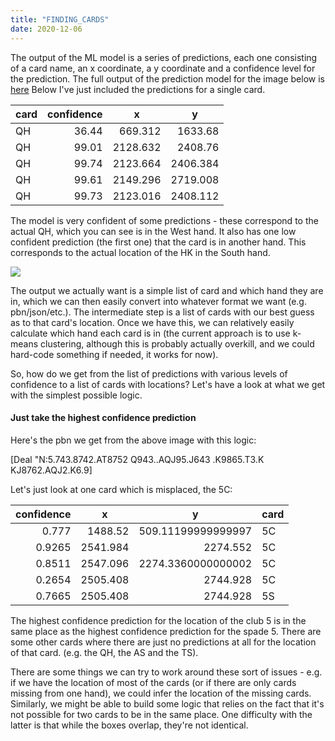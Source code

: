 ```yaml
---
title: "FINDING_CARDS"
date: 2020-12-06
---
```


The output of the ML model is a series of predictions, each one consisting of a card name, an x coordinate, a y coordinate and a confidence level for the prediction. The full output of the prediction model for the image below is [here](/ocr/all_predictions_2.csv) Below I've just included the predictions for a single card. 

<table class="table table-bordered table-hover table-condensed">
<thead><tr><th title="Field #1">card</th>
<th title="Field #2">confidence</th>
<th title="Field #3">x</th>
<th title="Field #4">y</th>
</tr></thead>
<tbody><tr>
<td>QH</td>
<td align="right">36.44</td>
<td align="right">669.312</td>
<td align="right">1633.68</td>
</tr>
<tr>
<td>QH</td>
<td align="right">99.01</td>
<td align="right">2128.632</td>
<td align="right">2408.76</td>
</tr>
<tr>
<td>QH</td>
<td align="right">99.74</td>
<td align="right">2123.664</td>
<td align="right">2406.384</td>
</tr>
<tr>
<td>QH</td>
<td align="right">99.61</td>
<td align="right">2149.296</td>
<td align="right">2719.008</td>
</tr>
<tr>
<td>QH</td>
<td align="right">99.73</td>
<td align="right">2123.016</td>
<td align="right">2408.112</td>
</tr>
</tbody></table>

The model is very confident of some predictions - these correspond to the actual QH, which you can see is in the West hand. It also has one low confident prediction (the first one) that the card is in another hand. This corresponds to the actual location of the HK in the South hand. 

<img src="/images/2.jpg"> 

The output we actually want is a simple list of card and which hand they are in, which we can then easily convert into whatever format we want (e.g. pbn/json/etc.). The intermediate step is a list of cards with our best guess as to that card's location. Once we have this, we can relatively easily calculate which hand each card is in (the current approach is to use k-means clustering, although this is probably actually overkill, and we could hard-code something if needed, it works for now). 

So, how do we get from the list of predictions with various levels of confidence to a list of cards with locations? Let's have a look at what we get with the simplest possible logic.

<h4>Just take the highest confidence prediction</h4>

Here's the pbn we get from the above image with this logic: 

[Deal "N:5.743.8742.AT8752 Q943..AQJ95.J643 .K9865.T3.K KJ8762.AQJ2.K6.9]

Let's just look at one card which is misplaced, the 5C:

<table class="table table-bordered table-hover table-condensed">
<thead><tr><th title="Field #1">confidence</th>
<th title="Field #2">x</th>
<th title="Field #3">y</th>
<th title="Field #4">card</th>
</tr></thead>
<tbody><tr>
<td align="right">0.777</td>
<td align="right">1488.52</td>
<td align="right">509.11199999999997</td>
<td>5C</td>
</tr>
<tr>
<td align="right">0.9265</td>
<td align="right">2541.984</td>
<td align="right">2274.552</td>
<td>5C</td>
</tr>
<tr>
<td align="right">0.8511</td>
<td align="right">2547.096</td>
<td align="right">2274.3360000000002</td>
<td>5C</td>
</tr>
<tr>
<td align="right">0.2654</td>
<td align="right">2505.408</td>
<td align="right">2744.928</td>
<td>5C</td>
</tr>
<tr>
<td align="right">0.7665</td>
<td align="right">2505.408</td>
<td align="right">2744.928</td>
<td>5S</td>
</tr>
</tbody></table>

The highest confidence prediction for the location of the club 5 is in the same place as the highest confidence prediction for the spade 5.
There are some other cards where there are just no predictions at all for the location of that card. (e.g. the QH, the AS and the TS). 

There are some things we can try to work around these sort of issues - e.g. if we have the location of most of the cards (or if there are only cards missing from one hand), we could infer the location of the missing cards. Similarly, we might be able to build some logic that relies on the fact that it's not possible for two cards to be in the same place. One difficulty with the latter is that while the boxes overlap, they're not identical.
